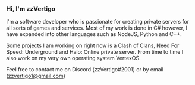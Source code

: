 ### Hi, I'm zzVertigo

I'm a software developer who is passionate for creating private servers for all sorts of games and services. Most of my work is done in C# however, I have expanded into other languages such as NodeJS, Python and C++.

Some projects I am working on right now is a Clash of Clans, Need For Speed: Underground and Halo: Online private server. From time to time I also work on my very own operating system VertexOS.

Feel free to contact me on Discord (zzVertigo#2001) or by email (zzvertigo1@gmail.com)
